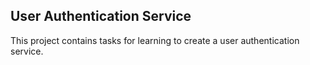 ## User Authentication Service

This project contains tasks for learning to create a user authentication service.